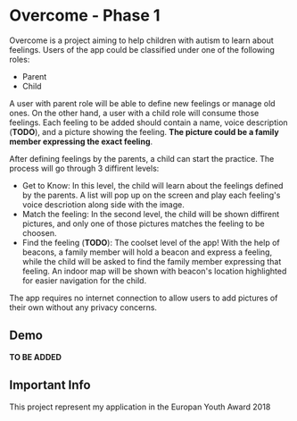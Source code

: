 # Overcome - Phase 1
Overcome is a project aiming to help children with autism to learn about feelings.
Users of the app could be classified under one of the following roles:
  - Parent
  - Child

A user with parent role will be able to define new feelings or manage old ones. On the other hand, a user with a child role will consume those feelings.
Each feeling to be added should contain a name, voice description (**TODO**), and a picture showing the feeling. **The picture could be a family member expressing the exact feeling**.

After defining feelings by the parents, a child can start the practice. The process will go through 3 diffirent levels:

  - Get to Know: In this level, the child will learn about the feelings defined by the parents. A list will pop up on the screen and play each feeling's voice descriotion along side with the image.
  - Match the feeling: In the second level, the child will be shown diffirent pictures, and only one of those pictures matches the feeling to be choosen.
  - Find the feeling (**TODO**): The coolset level of the app! With the help of beacons, a family member will hold a beacon and express a feeling, while the child will be asked to find the family member expressing that feeling. An indoor map will be shown with beacon's location highlighted for easier navigation for the child.

The app requires no internet connection to allow users to add pictures of their own without any privacy concerns.

## Demo 
**TO BE ADDED**

## Important Info
This project represent my application in the Europan Youth Award 2018

